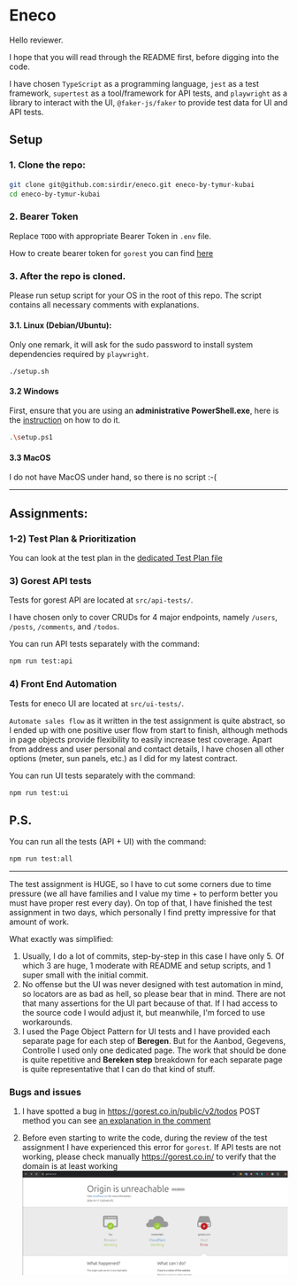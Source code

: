 # Eneco

Hello reviewer.

I hope that you will read through the README first, before digging into the code.

I have chosen `TypeScript` as a programming language, `jest` as a test framework, `supertest` as a tool/framework for API tests, and `playwright` as a library to interact with the UI, `@faker-js/faker` to provide test data for UI and API tests.

## Setup

### 1. Clone the repo:

```sh
git clone git@github.com:sirdir/eneco.git eneco-by-tymur-kubai
cd eneco-by-tymur-kubai
```

### 2. Bearer Token

Replace `TODO` with appropriate Bearer Token in `.env` file.

How to create bearer token for `gorest` you can find [here](https://gorest.co.in/my-account/access-tokens)

### 3. After the repo is cloned.

Please run setup script for your OS in the root of this repo.
The script contains all necessary comments with explanations.

#### 3.1. Linux (Debian/Ubuntu):

Only one remark, it will ask for the sudo password to install system dependencies required by `playwright`.

```
./setup.sh
```

#### 3.2 Windows

First, ensure that you are using an **administrative PowerShell.exe**, here is the [instruction](https://www.howtogeek.com/194041/how-to-open-the-command-prompt-as-administrator-in-windows-10/) on how to do it.

```sh
.\setup.ps1
```

#### 3.3 MacOS

I do not have MacOS under hand, so there is no script :-(

---

## Assignments:

### 1-2) Test Plan & Prioritization

You can look at the test plan in the [dedicated Test Plan file](./docs/Test%20Plan%20and%20Prioritization.md)

### 3) Gorest API tests

Tests for gorest API are located at `src/api-tests/`.

I have chosen only to cover CRUDs for 4 major endpoints, namely `/users`, `/posts`, `/comments`, and `/todos`.

You can run API tests separately with the command:

```sh
npm run test:api
```

### 4) Front End Automation

Tests for eneco UI are located at `src/ui-tests/`.

`Automate sales flow` as it written in the test assignment is quite abstract, so I ended up with one positive user flow from start to finish, although methods in page objects provide flexibility to easily increase test coverage.
Apart from address and user personal and contact details, I have chosen all other options (meter, sun panels, etc.) as I did for my latest contract.

You can run UI tests separately with the command:

```sh
npm run test:ui
```

## P.S.

You can run all the tests (API + UI) with the command:

```sh
npm run test:all
```

---

The test assignment is HUGE, so I have to cut some corners due to time pressure (we all have families and I value my time + to perform better you must have proper rest every day). On top of that, I have finished the test assignment in two days, which personally I find pretty impressive for that amount of work.

What exactly was simplified:

1. Usually, I do a lot of commits, step-by-step in this case I have only 5. Of which 3 are huge, 1 moderate with README and setup scripts, and 1 super small with the initial commit.
2. No offense but the UI was never designed with test automation in mind, so locators are as bad as hell, so please bear that in mind. There are not that many assertions for the UI part because of that. If I had access to the source code I would adjust it, but meanwhile, I'm forced to use workarounds.
3. I used the Page Object Pattern for UI tests and I have provided each separate page for each step of **Beregen**. But for the Aanbod, Gegevens, Controlle I used only one dedicated page. The work that should be done is quite repetitive and **Bereken step** breakdown for each separate page is quite representative that I can do that kind of stuff.

### Bugs and issues

1. I have spotted a bug in https://gorest.co.in/public/v2/todos POST method you can see [an explanation in the comment](/src/utils/createTodo.ts)

2. Before even starting to write the code, during the review of the test assignment I have experienced this error for `gorest`. If API tests are not working, please check manually https://gorest.co.in/ to verify that the domain is at least working
    ![host error image](docs/host-error.png)
